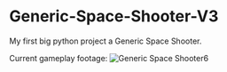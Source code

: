 # Generic-Space-Shooter-V3
 My first big python project a Generic Space Shooter.
 
 Current gameplay footage:
![Generic Space Shooter6](https://user-images.githubusercontent.com/102329519/160955510-5d799ee7-b176-415c-bdb4-98a0613547bc.gif)

